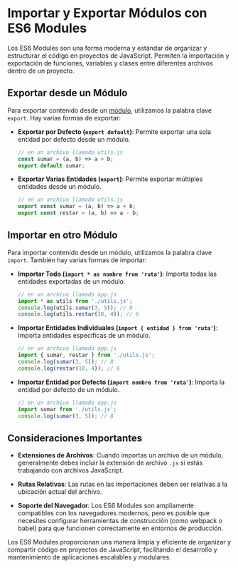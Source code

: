 # Importar y Exportar Módulos con ES6 Modules

Los ES6 Modules son una forma moderna y estándar de organizar y estructurar el código en proyectos de JavaScript. Permiten la importación y exportación de funciones, variables y clases entre diferentes archivos dentro de un proyecto.

## Exportar desde un Módulo

Para exportar contenido desde un [módulo](Node.JS/Modulos.md), utilizamos la palabra clave `export`. Hay varias formas de exportar:

- **Exportar por Defecto (`export default`)**: Permite exportar una sola entidad por defecto desde un módulo.

  ```javascript
  // en un archivo llamado utils.js
  const sumar = (a, b) => a + b;
  export default sumar;
  ```

- **Exportar Varias Entidades (`export`)**: Permite exportar múltiples entidades desde un módulo.

  ```javascript
  // en un archivo llamado utils.js
  export const sumar = (a, b) => a + b;
  export const restar = (a, b) => a - b;
  ```

## Importar en otro Módulo

Para importar contenido desde un módulo, utilizamos la palabra clave `import`. También hay varias formas de importar:

- **Importar Todo (`import * as nombre from 'ruta'`)**: Importa todas las entidades exportadas de un módulo.

  ```javascript
  // en un archivo llamado app.js
  import * as utils from './utils.js';
  console.log(utils.sumar(3, 5)); // 8
  console.log(utils.restar(10, 4)); // 6
  ```

- **Importar Entidades Individuales (`import { entidad } from 'ruta'`)**: Importa entidades específicas de un módulo.

  ```javascript
  // en un archivo llamado app.js
  import { sumar, restar } from './utils.js';
  console.log(sumar(3, 5)); // 8
  console.log(restar(10, 4)); // 6
  ```

- **Importar Entidad por Defecto (`import nombre from 'ruta'`)**: Importa la entidad por defecto de un módulo.

  ```javascript
  // en un archivo llamado app.js
  import sumar from './utils.js';
  console.log(sumar(3, 5)); // 8
  ```

## Consideraciones Importantes

- **Extensiones de Archivos**: Cuando importas un archivo de un módulo, generalmente debes incluir la extensión de archivo `.js` si estás trabajando con archivos JavaScript.

- **Rutas Relativas**: Las rutas en las importaciones deben ser relativas a la ubicación actual del archivo.

- **Soporte del Navegador**: Los ES6 Modules son ampliamente compatibles con los navegadores modernos, pero es posible que necesites configurar herramientas de construcción (como webpack o babel) para que funcionen correctamente en entornos de producción.

Los ES6 Modules proporcionan una manera limpia y eficiente de organizar y compartir código en proyectos de JavaScript, facilitando el desarrollo y mantenimiento de aplicaciones escalables y modulares.